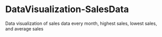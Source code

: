 # DataVisualization-SalesData
Data visualization of sales data every month, highest sales, lowest sales, and average sales
